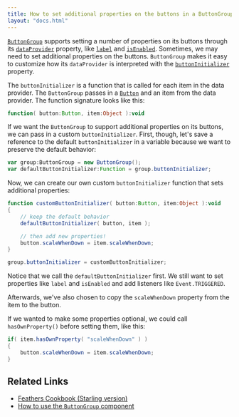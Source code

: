 ```yaml
---
title: How to set additional properties on the buttons in a ButtonGroup (Starling version)
layout: "docs.html"
---
```


[`ButtonGroup`](../button-group.md) supports setting a number of properties on its buttons through its [`dataProvider`](/api-reference/feathers/controls/ButtonGroup.html#dataProvider) property, like [`label`](/api-reference/feathers/controls/Button.html#label) and [`isEnabled`](/api-reference/feathers/core/FeathersControl.html#isEnabled). Sometimes, we may need to set additional properties on the buttons. `ButtonGroup` makes it easy to customize how its `dataProvider` is interpreted with the [`buttonInitializer`](/api-reference/feathers/controls/ButtonGroup.html#dataProvider) property.

The `buttonInitializer` is a function that is called for each item in the data provider. The `ButtonGroup` passes in a [`Button`](../button.md) and an item from the data provider. The function signature looks like this:

```actionscript
function( button:Button, item:Object ):void
```

If we want the `ButtonGroup` to support additional properties on its buttons, we can pass in a custom `buttonInitializer`. First, though, let's save a reference to the default `buttonInitializer` in a variable because we want to preserve the default behavior:

```actionscript
var group:ButtonGroup = new ButtonGroup();
var defaultButtonInitializer:Function = group.buttonInitializer;
```

Now, we can create our own custom `buttonInitializer` function that sets additional properties:

```actionscript
function customButtonInitializer( button:Button, item:Object ):void
{
	// keep the default behavior
	defaultButtonInitializer( button, item );

	// then add new properties!
	button.scaleWhenDown = item.scaleWhenDown;
}

group.buttonInitializer = customButtonInitializer;
```

Notice that we call the `defaultButtonInitializer` first. We still want to set properties like `label` and `isEnabled` and add listeners like `Event.TRIGGERED`.

Afterwards, we've also chosen to copy the `scaleWhenDown` property from the item to the button.

If we wanted to make some properties optional, we could call `hasOwnProperty()` before setting them, like this:

```actionscript
if( item.hasOwnProperty( "scaleWhenDown" ) )
{
	button.scaleWhenDown = item.scaleWhenDown;
}
```

## Related Links

- [Feathers Cookbook (Starling version)](./index.md)
- [How to use the `ButtonGroup` component](../button-group.md)
